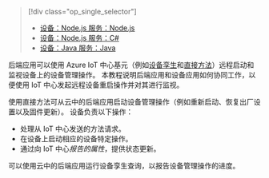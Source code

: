 > [!div class="op_single_selector"]
> * [设备：Node.js 服务：Node.js](../articles/iot-hub/iot-hub-node-node-device-management-get-started.md)
> * [设备：Node.js 服务：C#](../articles/iot-hub/iot-hub-csharp-node-device-management-get-started.md)
> * [设备：Java 服务：Java](../articles/iot-hub/iot-hub-java-java-device-management-getstarted.md)

后端应用可以使用 Azure IoT 中心基元（例如[设备孪生][lnk-devtwin]和[直接方法][lnk-c2dmethod]）远程启动和监视设备上的设备管理操作。 本教程说明后端应用和设备应用如何协同工作，以便使用 IoT 中心发起远程设备重启操作并对其进行监视。

使用直接方法可从云中的后端应用启动设备管理操作（例如重新启动、恢复出厂设置以及固件更新）。 设备负责以下操作：

* 处理从 IoT 中心发送的方法请求。
* 在设备上启动相应的设备特定操作。
* 通过向 IoT 中心*报告的属性*，提供状态更新。

可以使用云中的后端应用运行设备孪生查询，以报告设备管理操作的进度。

[lnk-devtwin]: ../articles/iot-hub/iot-hub-devguide-device-twins.md
[lnk-c2dmethod]: ../articles/iot-hub/iot-hub-devguide-direct-methods.md
